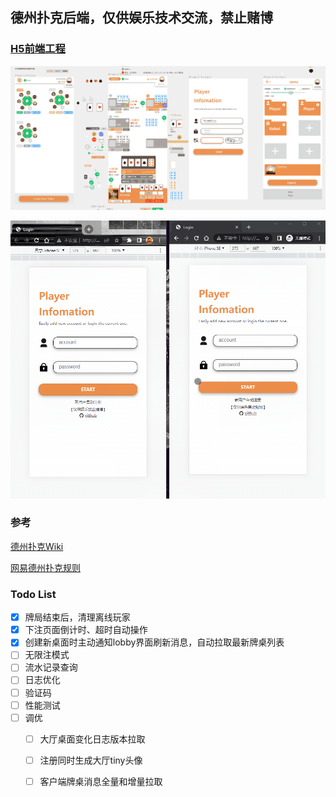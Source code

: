 ## 德州扑克后端，仅供娱乐技术交流，禁止赌博

### [H5前端工程](https://github.com/tangmingyou/texas-poker-front)



![](doc/img/texas-ui.png)



![](doc/img/texas-help.gif)





### 参考

[德州扑克Wiki](https://zh.wikipedia.org/zh-hans/%E5%BE%B7%E5%B7%9E%E6%92%B2%E5%85%8B)

[网易德州扑克规则](http://sports.163.com/special/poker_rule/?ivk_sa=1025883k)



### Todo List

- [x] 牌局结束后，清理离线玩家
- [x] 下注页面倒计时、超时自动操作
- [x] 创建新桌面时主动通知lobby界面刷新消息，自动拉取最新牌桌列表
- [ ] 无限注模式
- [ ] 流水记录查询
- [ ] 日志优化
- [ ] 验证码
- [ ] 性能测试
- [ ] 调优
  - [ ] 大厅桌面变化日志版本拉取
  - [ ] 注册同时生成大厅tiny头像
  - [ ] 客户端牌桌消息全量和增量拉取

